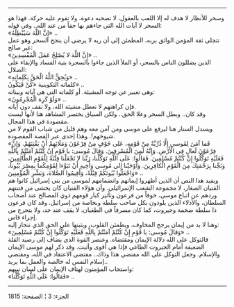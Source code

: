 ------------------------------------------------------------------------

وسحر للأنظار لا هدف له إلا اللعب بالعقول، لا تصحبه دعوة، ولا تقوم عليه
حركة. فهذا هو السحر لا آيات الله التي جاءهم بها حقاً من عند الله.. وفي
قوله:  
«إِنَّ اللَّهَ سَيُبْطِلُهُ» ..  
تتجلى ثقة المؤمن الواثق بربه، المطمئن إلى أن ربه لا يرضى أن ينجح السحر
وهو عمل غير صالح:  
«إِنَّ اللَّهَ لا يُصْلِحُ عَمَلَ الْمُفْسِدِينَ» ..  
الذين يضللون الناس بالسحر، أو الملأ الذين جاءوا بالسحرة بنية الفساد
والإبقاء على الضلال:  
«وَيُحِقُّ اللَّهُ الْحَقَّ بِكَلِماتِهِ» ..  
كلماته التكوينية «كُنْ فَيَكُونُ» ..  
وهي تعبير عن توجه المشيئة. أو كلماته التي هي آياته وبيناته:  
«وَلَوْ كَرِهَ الْمُجْرِمُونَ» ..  
فإن كراهتهم لا تعطل مشيئة الله، ولا تقف دون آياته.  
وقد كان.. وبطل السحر وعلا الحق.. ولكن السياق يختصر المشاهد هنا لأنها
ليست مقصودة في هذا المجال.  
ويسدل الستار هنا ليرفع على موسى ومن آمن معه وهم قليل من شباب القوم لا من
شيوخهم!. وهذا إحدى عبر القصة المقصودة.  
«فَما آمَنَ لِمُوسى إِلَّا ذُرِّيَّةٌ مِنْ قَوْمِهِ، عَلى خَوْفٍ مِنْ فِرْعَوْنَ وَمَلَائِهِمْ أَنْ يَفْتِنَهُمْ. وَإِنَّ
فِرْعَوْنَ لَعالٍ فِي الْأَرْضِ. وَإِنَّهُ لَمِنَ الْمُسْرِفِينَ. وَقالَ مُوسى: يا قَوْمِ إِنْ كُنْتُمْ آمَنْتُمْ
بِاللَّهِ فَعَلَيْهِ تَوَكَّلُوا إِنْ كُنْتُمْ مُسْلِمِينَ. فَقالُوا: عَلَى اللَّهِ تَوَكَّلْنا، رَبَّنا لا
تَجْعَلْنا فِتْنَةً لِلْقَوْمِ الظَّالِمِينَ، وَنَجِّنا بِرَحْمَتِكَ مِنَ الْقَوْمِ الْكافِرِينَ. وَأَوْحَيْنا إِلى
مُوسى وَأَخِيهِ أَنْ تَبَوَّءا لِقَوْمِكُما بِمِصْرَ بُيُوتاً، وَاجْعَلُوا بُيُوتَكُمْ قِبْلَةً، وَأَقِيمُوا
الصَّلاةَ، وَبَشِّرِ الْمُؤْمِنِينَ» ..  
ويفيد هذا النص أن الذين أظهروا إيمانهم وانضمامهم لموسى من بني إسرائيل
كانوا هم الفتيان الصغار، لا مجموعة الشعب الإسرائيلي. وأن هؤلاء الفتيان
كان يخشى من فتنتهم وردهم عن اتباع موسى، خوفاً من فرعون وتأثير كبار قومهم
ذوي المصالح عند أصحاب السلطان، والأذلاء الذين يلوذون بكل صاحب سلطة
وبخاصة من إسرائيل. وقد كان فرعون ذا سلطة ضخمة وجبروت، كما كان مسرفاً في
الطغيان، لا يقف عند حد، ولا يتحرج من إجراء قاس.  
وهنا لا بد من إيمان يرجح المخاوف، ويطمئن القلوب، ويثبتها على الحق الذي
تنحاز إليه:  
«وَقالَ مُوسى: يا قَوْمِ إِنْ كُنْتُمْ آمَنْتُمْ بِاللَّهِ فَعَلَيْهِ تَوَكَّلُوا إِنْ كُنْتُمْ مُسْلِمِينَ» ..  
فالتوكل على الله دلالة الإيمان ومقتضاه. وعنصر القوة الذي يضاف إلى رصيد
القلة الضعيفة أمام الجبروت الطاغي فإذا هي أقوى وأثبت. وقد ذكر لهم موسى
الإيمان والإسلام. وجعل التوكل على الله مقتضى هذا وذاك.. مقتضى الاعتقاد
في الله، ومقتضى إسلام النفس له خالصة والعمل بما يريد..  
واستجاب المؤمنون لهتاف الإيمان على لسان نبيهم:  
«فَقالُوا: عَلَى اللَّهِ تَوَكَّلْنا» ..

------------------------------------------------------------------------

الجزء: 3 ¦ الصفحة: 1815
